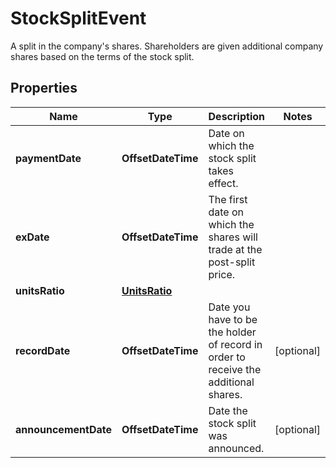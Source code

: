

# StockSplitEvent

A split in the company's shares. Shareholders are given additional company shares based on the terms of the stock split.

## Properties

| Name | Type | Description | Notes |
|------------ | ------------- | ------------- | -------------|
|**paymentDate** | **OffsetDateTime** | Date on which the stock split takes effect. |  |
|**exDate** | **OffsetDateTime** | The first date on which the shares will trade at the post-split price. |  |
|**unitsRatio** | [**UnitsRatio**](UnitsRatio.md) |  |  |
|**recordDate** | **OffsetDateTime** | Date you have to be the holder of record in order to receive the additional shares. |  [optional] |
|**announcementDate** | **OffsetDateTime** | Date the stock split was announced. |  [optional] |



